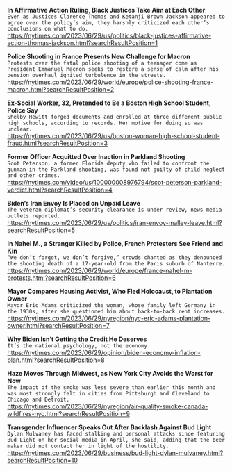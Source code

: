 **In Affirmative Action Ruling, Black Justices Take Aim at Each Other**\
`Even as Justices Clarence Thomas and Ketanji Brown Jackson appeared to agree over the policy’s aim, they harshly criticized each other’s conclusions on what to do.`\
https://nytimes.com/2023/06/29/us/politics/black-justices-affirmative-action-thomas-jackson.html?searchResultPosition=1

**Police Shooting in France Presents New Challenge for Macron**\
`Protests over the fatal police shooting of a teenager come as President Emmanuel Macron seeks to restore a sense of calm after his pension overhaul ignited turbulence in the streets.`\
https://nytimes.com/2023/06/29/world/europe/police-shooting-france-macron.html?searchResultPosition=2

**Ex-Social Worker, 32, Pretended to Be a Boston High School Student, Police Say**\
`Shelby Hewitt forged documents and enrolled at three different public high schools, according to records. Her motive for doing so was unclear.`\
https://nytimes.com/2023/06/29/us/boston-woman-high-school-student-fraud.html?searchResultPosition=3

**Former Officer Acquitted Over Inaction in Parkland Shooting**\
`Scot Peterson, a former Florida deputy who failed to confront the gunman in the Parkland shooting, was found not guilty of child neglect and other crimes.`\
https://nytimes.com/video/us/100000008976794/scot-peterson-parkland-verdict.html?searchResultPosition=4

**Biden’s Iran Envoy Is Placed on Unpaid Leave**\
`The veteran diplomat’s security clearance is under review, news media outlets reported.`\
https://nytimes.com/2023/06/29/us/politics/iran-envoy-malley-leave.html?searchResultPosition=5

**In Nahel M., a Stranger Killed by Police, French Protesters See Friend and Kin**\
`“We don’t forget, we don’t forgive,” crowds chanted as they denounced the shooting death of a 17-year-old from the Paris suburb of Nanterre.`\
https://nytimes.com/2023/06/29/world/europe/france-nahel-m-protests.html?searchResultPosition=6

**Mayor Compares Housing Activist, Who Fled Holocaust, to Plantation Owner**\
`Mayor Eric Adams criticized the woman, whose family left Germany in the 1930s, after she questioned him about back-to-back rent increases.`\
https://nytimes.com/2023/06/29/nyregion/nyc-eric-adams-plantation-owner.html?searchResultPosition=7

**Why Biden Isn’t Getting the Credit He Deserves**\
`It’s the national psychology, not the economy.`\
https://nytimes.com/2023/06/29/opinion/biden-economy-inflation-plan.html?searchResultPosition=8

**Haze Moves Through Midwest, as New York City Avoids the Worst for Now**\
`The impact of the smoke was less severe than earlier this month and was most strongly felt in cities from Pittsburgh and Cleveland to Chicago and Detroit.`\
https://nytimes.com/2023/06/29/nyregion/air-quality-smoke-canada-wildfires-nyc.html?searchResultPosition=9

**Transgender Influencer Speaks Out After Backlash Against Bud Light**\
`Dylan Mulvaney has faced stalking and personal attacks since featuring Bud Light on her social media in April, she said, adding that the beer maker did not contact her in light of the hostility.`\
https://nytimes.com/2023/06/29/business/bud-light-dylan-mulvaney.html?searchResultPosition=10

